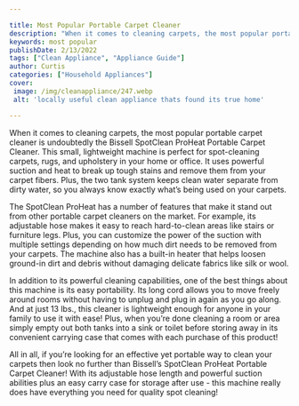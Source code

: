 ```yaml
---

title: Most Popular Portable Carpet Cleaner
description: "When it comes to cleaning carpets, the most popular portable carpet cleaner is undoubtedly the Bissell SpotClean ProHeat Portable ...continue on"
keywords: most popular
publishDate: 2/13/2022
tags: ["Clean Appliance", "Appliance Guide"]
author: Curtis
categories: ["Household Appliances"]
cover: 
 image: /img/cleanappliance/247.webp
 alt: 'locally useful clean appliance thats found its true home'

---
```


When it comes to cleaning carpets, the most popular portable carpet cleaner is undoubtedly the Bissell SpotClean ProHeat Portable Carpet Cleaner. This small, lightweight machine is perfect for spot-cleaning carpets, rugs, and upholstery in your home or office. It uses powerful suction and heat to break up tough stains and remove them from your carpet fibers. Plus, the two tank system keeps clean water separate from dirty water, so you always know exactly what’s being used on your carpets.

The SpotClean ProHeat has a number of features that make it stand out from other portable carpet cleaners on the market. For example, its adjustable hose makes it easy to reach hard-to-clean areas like stairs or furniture legs. Plus, you can customize the power of the suction with multiple settings depending on how much dirt needs to be removed from your carpets. The machine also has a built-in heater that helps loosen ground-in dirt and debris without damaging delicate fabrics like silk or wool.

In addition to its powerful cleaning capabilities, one of the best things about this machine is its easy portability. Its long cord allows you to move freely around rooms without having to unplug and plug in again as you go along. And at just 13 lbs., this cleaner is lightweight enough for anyone in your family to use it with ease! Plus, when you’re done cleaning a room or area simply empty out both tanks into a sink or toilet before storing away in its convenient carrying case that comes with each purchase of this product! 

All in all, if you’re looking for an effective yet portable way to clean your carpets then look no further than Bissell’s SpotClean ProHeat Portable Carpet Cleaner! With its adjustable hose length and powerful suction abilities plus an easy carry case for storage after use - this machine really does have everything you need for quality spot cleaning!
